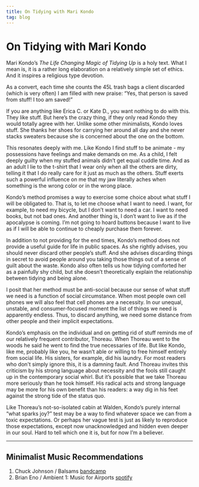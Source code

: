 ```yaml
---
title: On Tidying with Mari Kondo
tag: blog
---
```


# On Tidying with Mari Kondo

Mari Kondo’s _The Life Changing Magic of Tidying Up_ is a holy text. What I mean is, it is a rather long elaboration on a relatively simple set of ethics. And it inspires a religious type devotion.

As a convert, each time she counts the 45L trash bags a client discarded (which is very often) I am filled with new praise: “Yes, that person is saved from stuff! I too am saved!”

If you are anything like Erica C. or Kate D., you want nothing to do with this. They like stuff. But here’s the crazy thing, if they only read Kondo they would totally agree with her. Unlike some other minimalists, Kondo loves stuff. She thanks her shoes for carrying her around all day and she never stacks sweaters because she is concerned about the one on the bottom.

This resonates deeply with me. Like Kondo I find stuff to be animate - my possessions have feelings and make demands on me. As a child, I felt deeply guilty when my stuffed animals didn’t get equal cuddle time. And as an adult I lie to the t-shirt that I wear only when all the others are dirty, telling it that I do really care for it just as much as the others. Stuff exerts such a powerful influence on me that my jaw literally aches when something is the wrong color or in the wrong place.

Kondo’s method promises a way to exercise some choice about what stuff I will be obligated to. That is, to let me choose what I want to need. I want, for example, to need my bicycle, but I don’t want to need a car. I want to need books, but not bad ones. And another thing is, I don’t want to live as if the apocalypse is coming. I’m not going to hoard buttons because I want to live as if I will be able to continue to cheaply purchase them forever.

In addition to not providing for the end times, Kondo’s method does not provide a useful guide for life in public spaces. As she rightly advises, you should never discard other people’s stuff. And she advises discarding things in secret to avoid people around you taking those things out of a sense of guilt about the waste. Kondo also often tells us how tidying comforted her as a painfully shy child, but she doesn’t theoretically explain the relationship between tidying and being alone.

I posit that her method must be anti-social because our sense of what stuff we need is a function of social circumstance. When most people own cell phones we will also feel that cell phones are a necessity. In our unequal, unstable, and consumer-focused moment the list of things we need is apparently endless. Thus, to discard anything, we need some distance from other people and their implicit expectations.

Kondo’s emphasis on the individual and on getting rid of stuff reminds me of our relatively frequent contributor, Thoreau. When Thoreau went to the woods he said he went to find the true necessaries of life. But like Kondo, like me, probably like you, he wasn’t able or willing to free himself entirely from social life. His sisters, for example, did his laundry. For most readers who don't simply ignore this, it is a damning fault. And Thoreau invites this criticism by his strong language about necessity and the fools still caught up in the contemporary social whirl. But it’s possible that we take Thoreau more seriously than he took himself. His radical acts and strong language may be more for his own benefit than his readers: a way dig in his feet against the strong tide of the status quo.

Like Thoreau’s not-so-isolated cabin at Walden, Kondo’s purely internal “what sparks joy?” test may be a way to find whatever space we can from a toxic expectations. Or perhaps her vague test is just as likely to reproduce those expectations, except now unacknowledged and hidden even deeper in our soul. Hard to tell which one it is, but for now I’m a believer.

* * *

## Minimalist Music Recommendations

1. Chuck Johnson / Balsams [bandcamp][1]
2. Brian Eno / Ambient 1: Music for Airports [spotify][2]

[1]: https://chuckjohnson.bandcamp.com/album/balsams
[2]: https://open.spotify.com/album/063f8Ej8rLVTz9KkjQKEMa
